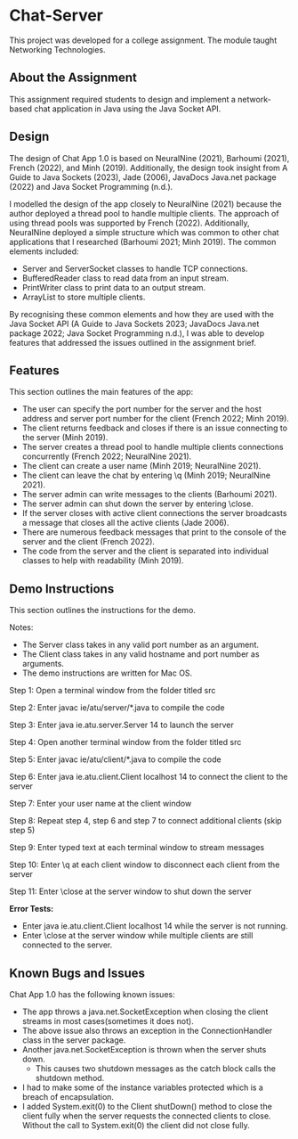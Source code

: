 # Chat-Server
This project was developed for a college assignment. The module taught Networking Technologies. 

## About the Assignment
This assignment required students to design and implement a network-based chat application in Java using the Java Socket API.

## Design
The design of Chat App 1.0 is based on NeuralNine (2021), Barhoumi (2021), French (2022), and Minh (2019). Additionally, the design took insight from A Guide to Java Sockets (2023), Jade (2006), JavaDocs Java.net package (2022) and Java Socket Programming (n.d.).

I modelled the design of the app closely to NeuralNine (2021) because the author deployed a thread pool to handle multiple clients. The approach of using thread pools was supported by French (2022). Additionally, NeuralNine deployed a simple structure which was common to other chat applications that I researched (Barhoumi 2021; Minh 2019). 
The common elements included:
- Server and ServerSocket classes to handle TCP connections.
- BufferedReader class to read data from an input stream.
- PrintWriter class to print data to an output stream.
- ArrayList to store multiple clients.

By recognising these common elements and how they are used with the Java Socket API (A Guide to Java Sockets 2023; JavaDocs Java.net package 2022; Java Socket Programming n.d.), I was able to develop features that addressed the issues outlined in the assignment brief.

## Features
This section outlines the main features of the app:
- The user can specify the port number for the server and the host address and server port number for the client (French 2022; Minh 2019).
- The client returns feedback and closes if there is an issue connecting to the server (Minh 2019).
- The server creates a thread pool to handle multiple clients connections concurrently (French 2022; NeuralNine 2021).
- The client can create a user name (Minh 2019; NeuralNine 2021).
- The client can leave the chat by entering \q (Minh 2019; NeuralNine 2021).
- The server admin can write messages to the clients (Barhoumi 2021).
- The server admin can shut down the server by entering \close.
- If the server closes with active client connections the server broadcasts a message that closes all the active clients (Jade 2006).
- There are numerous feedback messages that print to the console of the server and the client (French 2022).
- The code from the server and the client is separated into individual classes to help with readability (Minh 2019).

## Demo Instructions
This section outlines the instructions for the demo.

Notes:
- The Server class takes in any valid port number as an argument.
- The Client class takes in any valid hostname and port number as arguments.
- The demo instructions are written for Mac OS.

Step 1: Open a terminal window from the folder titled src<br>

Step 2: Enter javac ie/atu/server/*.java to compile the code<br>

Step 3: Enter java ie.atu.server.Server 14 to launch the server<br>

Step 4: Open another terminal window from the folder titled src<br>

Step 5: Enter javac ie/atu/client/*.java to compile the code<br>

Step 6: Enter java ie.atu.client.Client localhost 14 to connect the client to the server<br>

Step 7: Enter your user name at the client window<br>

Step 8: Repeat step 4, step 6 and step 7 to connect additional clients (skip step 5)<br>

Step 9: Enter typed text at each terminal window to stream messages<br>

Step 10: Enter \q at each client window to disconnect each client from the server<br>

Step 11: Enter \close at the server window to shut down the server<br>

<b>Error Tests:</b>
- Enter java ie.atu.client.Client localhost 14 while the server is not running.
- Enter \close at the server window while multiple clients are still connected to the server.

## Known Bugs and Issues
Chat App 1.0 has the following known issues:
- The app throws a java.net.SocketException when closing the client streams in most cases(sometimes it does not).
- The above issue also throws an exception in the ConnectionHandler class in the server package.
- Another java.net.SocketException is thrown when the server shuts down.
  - This causes two shutdown messages as the catch block calls the shutdown method.
- I had to make some of the instance variables protected which is a breach of encapsulation.
- I added System.exit(0) to the Client shutDown() method to close the client fully when the server requests the connected clients to close. Without the call to System.exit(0) the client did not close fully.
